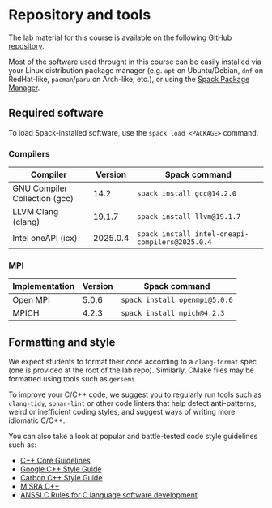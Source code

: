 # Repository and tools

The lab material for this course is available on the following [GitHub repository](https://github.com/dssgabriel/TOP-25).

Most of the software used throught in this course can be easily installed via your Linux distribution package manager (e.g. `apt` on Ubuntu/Debian, `dnf` on RedHat-like, `pacman`/`paru` on Arch-like, etc.), or using the [Spack Package Manager](https://spack.readthedocs.io/en/latest/index.html).


## Required software

To load Spack-installed software, use the `spack load <PACKAGE>` command.

### Compilers

Compiler | Version | Spack command
--- | --- | ---
GNU Compiler Collection (gcc) | 14.2 | `spack install gcc@14.2.0`
LLVM Clang (clang) | 19.1.7 | `spack install llvm@19.1.7`
Intel oneAPI (icx) | 2025.0.4 | `spack install intel-oneapi-compilers@2025.0.4`

### MPI

Implementation | Version | Spack command
--- | --- | ---
Open MPI | 5.0.6 | `spack install openmpi@5.0.6`
MPICH | 4.2.3 | `spack install mpich@4.2.3`


## Formatting and style

We expect students to format their code according to a `clang-format` spec (one is provided at the root of the lab repo). Similarly, CMake files may be formatted using tools such as `gersemi`.

To improve your C/C++ code, we suggest you to regularly run tools such as `clang-tidy`, `sonar-lint` or other code linters that help detect anti-patterns, weird or inefficient coding styles, and suggest ways of writing more idiomatic C/C++.

You can also take a look at popular and battle-tested code style guidelines such as:

- [C++ Core Guidelines](https://isocpp.github.io/CppCoreGuidelines/CppCoreGuidelines)
- [Google C++ Style Guide](https://google.github.io/styleguide/cppguide.html)
- [Carbon C++ Style Guide](https://docs.carbon-lang.dev/docs/project/cpp_style_guide.html)
- [MISRA C++](https://misra.org.uk/misra-c-plus-plus/)
- [ANSSI C Rules for C language software development](https://cyber.gouv.fr/en/publications/rules-secure-c-language-software-development)
